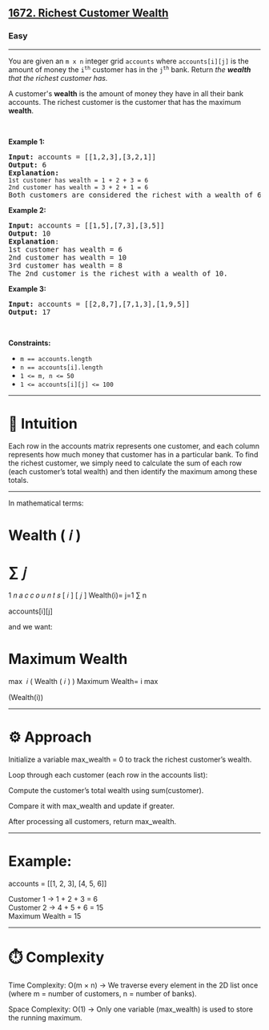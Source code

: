 <h2><a href="https://leetcode.com/problems/richest-customer-wealth">1672. Richest Customer Wealth</a></h2><h3>Easy</h3><hr><p>You are given an <code>m x n</code> integer grid <code>accounts</code> where <code>accounts[i][j]</code> is the amount of money the <code>i​​​​​<sup>​​​​​​th</sup>​​​​</code> customer has in the <code>j​​​​​<sup>​​​​​​th</sup></code>​​​​ bank. Return<em> the <strong>wealth</strong> that the richest customer has.</em></p>

<p>A customer&#39;s <strong>wealth</strong> is the amount of money they have in all their bank accounts. The richest customer is the customer that has the maximum <strong>wealth</strong>.</p>

<p>&nbsp;</p>
<p><strong class="example">Example 1:</strong></p>

<pre>
<strong>Input:</strong> accounts = [[1,2,3],[3,2,1]]
<strong>Output:</strong> 6
<strong>Explanation</strong><strong>:</strong>
<code>1st customer has wealth = 1 + 2 + 3 = 6
</code><code>2nd customer has wealth = 3 + 2 + 1 = 6
</code>Both customers are considered the richest with a wealth of 6 each, so return 6.
</pre>

<p><strong class="example">Example 2:</strong></p>

<pre>
<strong>Input:</strong> accounts = [[1,5],[7,3],[3,5]]
<strong>Output:</strong> 10
<strong>Explanation</strong>: 
1st customer has wealth = 6
2nd customer has wealth = 10 
3rd customer has wealth = 8
The 2nd customer is the richest with a wealth of 10.</pre>

<p><strong class="example">Example 3:</strong></p>

<pre>
<strong>Input:</strong> accounts = [[2,8,7],[7,1,3],[1,9,5]]
<strong>Output:</strong> 17
</pre>

<p>&nbsp;</p>
<p><strong>Constraints:</strong></p>

<ul>
	<li><code>m ==&nbsp;accounts.length</code></li>
	<li><code>n ==&nbsp;accounts[i].length</code></li>
	<li><code>1 &lt;= m, n &lt;= 50</code></li>
	<li><code>1 &lt;= accounts[i][j] &lt;= 100</code></li>
</ul>


---
# 🧠 Intuition

Each row in the accounts matrix represents one customer, and each column represents how much money that customer has in a particular bank.
To find the richest customer, we simply need to calculate the sum of each row (each customer’s total wealth) and then identify the maximum among these totals.

---

In mathematical terms:

Wealth
(
𝑖
)
=
∑
𝑗
=
1
𝑛
𝑎
𝑐
𝑐
𝑜
𝑢
𝑛
𝑡
𝑠
[
𝑖
]
[
𝑗
]
Wealth(i)=
j=1
∑
n
	​

accounts[i][j]

and we want:

Maximum Wealth
=
max
⁡
𝑖
(
Wealth
(
𝑖
)
)
Maximum Wealth=
i
max
	​

(Wealth(i))

---

# ⚙️ Approach

Initialize a variable max_wealth = 0 to track the richest customer’s wealth.

Loop through each customer (each row in the accounts list):

Compute the customer’s total wealth using sum(customer).

Compare it with max_wealth and update if greater.

After processing all customers, return max_wealth.

---

# Example:

accounts = [[1, 2, 3], [4, 5, 6]]

Customer 1 → 1 + 2 + 3 = 6  
Customer 2 → 4 + 5 + 6 = 15  
Maximum Wealth = 15

---

# ⏱️ Complexity

Time Complexity: O(m × n) → We traverse every element in the 2D list once
(where m = number of customers, n = number of banks).

Space Complexity: O(1) → Only one variable (max_wealth) is used to store the running maximum.
